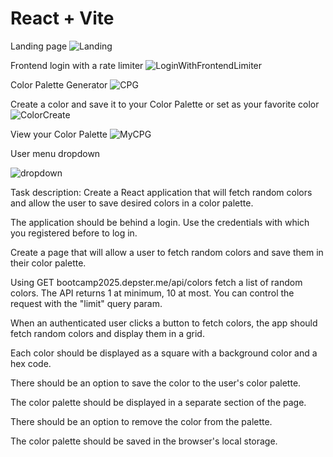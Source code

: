 # React + Vite
Landing page
![Landing](https://github.com/user-attachments/assets/b7b9e3d5-976c-4233-8c5e-5a4e4ff99914)

Frontend login with a rate limiter
![LoginWithFrontendLimiter](https://github.com/user-attachments/assets/acfc8999-026d-49f4-b1b6-849129441c6f)

Color Palette Generator
![CPG](https://github.com/user-attachments/assets/f9b02b68-0a6f-4363-b4c6-82187ee69ebb)

Create a color and save it to your Color Palette or set as your favorite color
![ColorCreate](https://github.com/user-attachments/assets/32f6c92b-9469-4516-b25e-7235acccd787)

View your Color Palette
![MyCPG](https://github.com/user-attachments/assets/0a33c5b8-8cad-4adb-80db-1b9334c19332)

User menu dropdown

![dropdown](https://github.com/user-attachments/assets/39e6eb1b-5f1e-4189-bd1a-b7aa6fbcad3f)

Task description: Create a React application that will fetch random colors and allow the user to save desired colors in a color palette.

The application should be behind a login. Use the credentials with which you registered before to log in. 

Create a page that will allow a user to fetch random colors and save them in their color palette.

Using GET bootcamp2025.depster.me/api/colors fetch a list of random colors. The API returns 1 at minimum, 10 at most. You can control the request with the "limit" query param.

When an authenticated user clicks a button to fetch colors, the app should fetch random colors and display them in a grid.

Each color should be displayed as a square with a background color and a hex code.

There should be an option to save the color to the user's color palette.

The color palette should be displayed in a separate section of the page.

There should be an option to remove the color from the palette.

The color palette should be saved in the browser's local storage.
